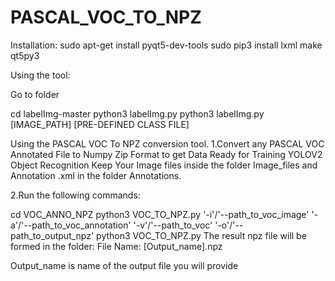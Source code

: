 # PASCAL_VOC_TO_NPZ

Installation:
sudo apt-get install pyqt5-dev-tools
sudo pip3 install lxml
make qt5py3

Using the tool:

Go to folder

cd labelImg-master
python3 labelImg.py
python3 labelImg.py [IMAGE_PATH] [PRE-DEFINED CLASS FILE]

Using the PASCAL VOC To NPZ conversion tool.
1.Convert any PASCAL VOC Annotated File to Numpy Zip Format to get Data Ready for Training  YOLOV2 Object Recognition
Keep Your Image files inside the folder Image_files and Annotation .xml in the folder Annotations.

2.Run the following commands:

cd VOC_ANNO_NPZ
python3 VOC_TO_NPZ.py '-i'/'--path_to_voc_image'  '-a'/'--path_to_voc_annotation' '-v'/'--path_to_voc'  '-o'/'--path_to_output_npz'
python3 VOC_TO_NPZ.py 
The result npz file will be formed in the folder:
File Name: 
[Output_name].npz

Output_name is name of the output file you will provide




